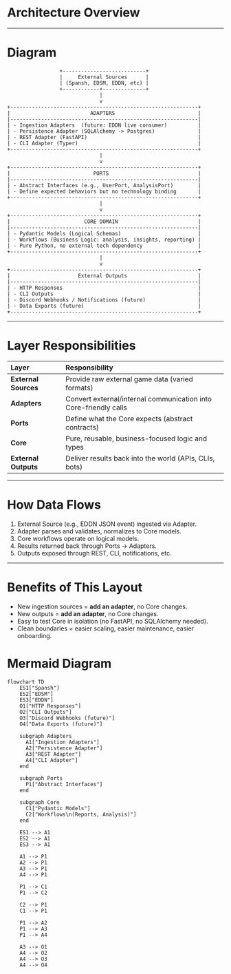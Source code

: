 # Architecture Overview

---

# Diagram

```text
                 +---------------------------+
                 |     External Sources      |
                 | (Spansh, EDSM, EDDN, etc) |
                 +------------+--------------+
                              |
                              v
+-------------------------------------------------------------+
|                          ADAPTERS                           |
|-------------------------------------------------------------|
| - Ingestion Adapters  (future: EDDN live consumer)          |
| - Persistence Adapter (SQLAlchemy -> Postgres)              |
| - REST Adapter (FastAPI)                                    |
| - CLI Adapter (Typer)                                       |
+-------------------------------------------------------------+
                              |
                              v
+-------------------------------------------------------------+
|                           PORTS                             |
|-------------------------------------------------------------|
| - Abstract Interfaces (e.g., UserPort, AnalysisPort)        |
| - Define expected behaviors but no technology binding       |
+-------------------------------------------------------------+
                              |
                              v
+-------------------------------------------------------------+
|                        CORE DOMAIN                          |
|-------------------------------------------------------------|
| - Pydantic Models (Logical Schemas)                         |
| - Workflows (Business Logic: analysis, insights, reporting) |
| - Pure Python, no external tech dependency                  |
+-------------------------------------------------------------+
                              |
                              v
+-------------------------------------------------------------+
|                      External Outputs                       |
|-------------------------------------------------------------|
| - HTTP Responses                                            |
| - CLI Outputs                                               |
| - Discord Webhooks / Notifications (future)                 |
| - Data Exports (future)                                     |
+-------------------------------------------------------------+
```

---

# Layer Responsibilities

| Layer | Responsibility |
|:------|:---------------|
| **External Sources** | Provide raw external game data (varied formats) |
| **Adapters** | Convert external/internal communication into Core-friendly calls |
| **Ports** | Define what the Core expects (abstract contracts) |
| **Core** | Pure, reusable, business-focused logic and types |
| **External Outputs** | Deliver results back into the world (APIs, CLIs, bots) |

---

# How Data Flows

1. External Source (e.g., EDDN JSON event) ingested via Adapter.
2. Adapter parses and validates, normalizes to Core models.
3. Core workflows operate on logical models.
4. Results returned back through Ports -> Adapters.
5. Outputs exposed through REST, CLI, notifications, etc.

---

# Benefits of This Layout

- New ingestion sources = **add an adapter**, no Core changes.
- New outputs = **add an adapter**, no Core changes.
- Easy to test Core in isolation (no FastAPI, no SQLAlchemy needed).
- Clean boundaries = easier scaling, easier maintenance, easier onboarding.


# Mermaid Diagram

```mermaid
flowchart TD
    ES1["Spansh"]
    ES2["EDSM"]
    ES3["EDDN"]
    O1["HTTP Responses"]
    O2["CLI Outputs"]
    O3["Discord Webhooks (future)"]
    O4["Data Exports (future)"]

    subgraph Adapters
      A1["Ingestion Adapters"]
      A2["Persistence Adapter"]
      A3["REST Adapter"]
      A4["CLI Adapter"]
    end

    subgraph Ports
      P1["Abstract Interfaces"]
    end

    subgraph Core
      C1["Pydantic Models"]
      C2["Workflows\n(Reports, Analysis)"]
    end

    ES1 --> A1
    ES2 --> A1
    ES3 --> A1

    A1 --> P1
    A2 --> P1
    A3 --> P1
    A4 --> P1

    P1 --> C1
    P1 --> C2

    C2 --> P1
    C1 --> P1

    P1 --> A2
    P1 --> A3
    P1 --> A4

    A3 --> O1
    A4 --> O2
    A4 --> O3
    A4 --> O4

```